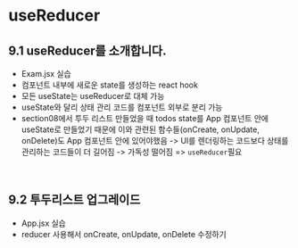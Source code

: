 # useReducer

## 9.1 useReducer를 소개합니다.

- Exam.jsx 실습
- 컴포넌트 내부에 새로운 state를 생성하는 react hook
- 모든 useState는 useReducer로 대체 가능
- useState와 달리 상태 관리 코드를 컴포넌트 외부로 분리 가능
- section08에서 투두 리스트 만들었을 때 todos state를 App 컴포넌트 안에 useState로 만들었기 때문에 이와 관련된 함수들(onCreate, onUpdate, onDelete)도 App 컴포넌트 안에 있어야했음
  -> UI를 렌더링하는 코드보다 상태를 관리하는 코드들이 더 길어짐 -> 가독성 떨어짐 => `useReducer`필요

</br>

## 9.2 투두리스트 업그레이드

- App.jsx 실습
- reducer 사용해서 onCreate, onUpdate, onDelete 수정하기
